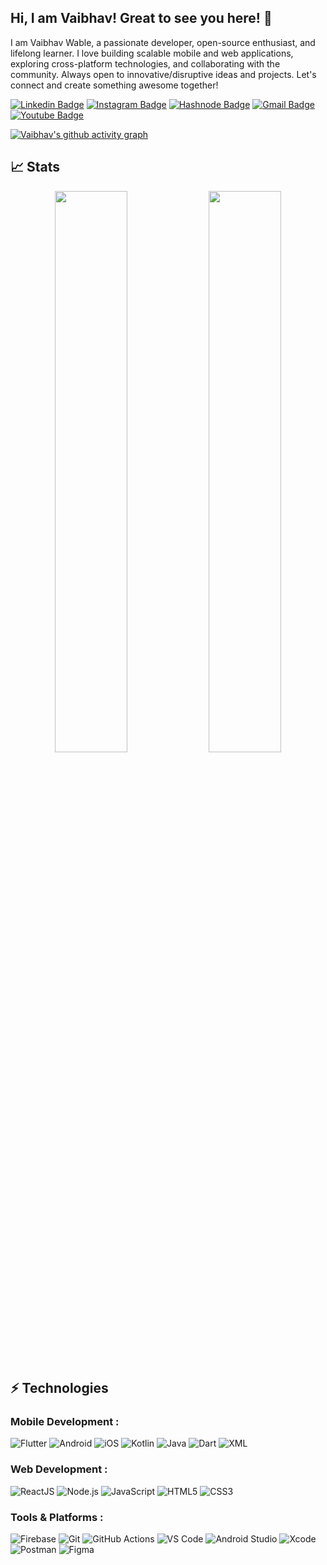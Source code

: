 ## Hi, I am Vaibhav! Great to see you here! 👋

I am Vaibhav Wable, a passionate developer, open-source enthusiast, and lifelong learner. I love building scalable mobile and web applications, exploring cross-platform technologies, and collaborating with the community. Always open to innovative/disruptive ideas and projects. Let's connect and create something awesome together!

[![Linkedin Badge](https://img.shields.io/badge/-LinkedIn-blue?style=flat-square&logo=linkedin&logoColor=white&link=https://www.linkedin.com/in/wablevaibhav/)](https://www.linkedin.com/in/wablevaibhav/)
[![Instagram Badge](https://img.shields.io/badge/-Instagram-purple?style=flat-square&logo=instagram&logoColor=white&link=https://instagram.com/wablevaibhav)](https://instagram.com/wablevaibhav)
[![Hashnode Badge](https://img.shields.io/badge/-Portfolio-1F51FF?style=flat-square&labelColor=1F51FF&logo=Hashnode&link=https://wablevaibhav.github.io)](https://wablevaibhav.hashnode.dev/)
[![Gmail Badge](https://img.shields.io/badge/-Gmail-c14438?style=flat-square&logo=Gmail&logoColor=white&link=mailto:vaibhavswable@gmail.com)](mailto:wablevaibhav@gmail.com)
[![Youtube Badge](https://img.shields.io/badge/-YouTube-darkred?style=flat-square&logo=youtube&logoColor=white&link=https://youtube.com/@vaibhavswable)](https://youtube.com/@wablevaibhav)

[![Vaibhav's github activity graph](https://github-readme-activity-graph.vercel.app/graph?username=wablevaibhav&bg_color=0f2d3d&color=1cadfb&line=1cadfb&point=1cadfb&area=true&hide_border=true)](https://github.com/ashutosh00710/github-readme-activity-graph)

## 📈 Stats
<p align="center">
  <img width="48%" src="https://github-readme-stats.vercel.app/api?username=wablevaibhav&show_icons=true&theme=tokyonight" />
  <img width="48%" src="https://github-readme-streak-stats.herokuapp.com/?user=wablevaibhav&theme=tokyonight" />
</p>

## ⚡ Technologies

### Mobile Development :
![Flutter](https://img.shields.io/badge/-Flutter-02569B?style=flat-square&logo=flutter)
![Android](https://img.shields.io/badge/-Android-3DDC84?style=flat-square&logo=android)
![iOS](https://img.shields.io/badge/-iOS-black?style=flat-square&logo=apple)
![Kotlin](https://img.shields.io/badge/-Kotlin-0095D5?style=flat-square&logo=kotlin)
![Java](https://img.shields.io/badge/-Java-E34A86?style=flat-square&logo=openjdk)
![Dart](https://img.shields.io/badge/-Dart-0175C2?style=flat-square&logo=dart)
![XML](https://img.shields.io/badge/-XML-orange?style=flat-square&logo=xml)

### Web Development :
![ReactJS](https://img.shields.io/badge/-ReactJS-20232A?style=flat-square&logo=react)
![Node.js](https://img.shields.io/badge/-Node.js-339933?style=flat-square&logo=node.js)
![JavaScript](https://img.shields.io/badge/-JavaScript-black?style=flat-square&logo=javascript)
![HTML5](https://img.shields.io/badge/-HTML5-E34F26?style=flat-square&logo=html5&logoColor=white)
![CSS3](https://img.shields.io/badge/-CSS3-1572B6?style=flat-square&logo=css3)

### Tools & Platforms :
![Firebase](https://img.shields.io/badge/-Firebase-FFCA28?style=flat-square&logo=firebase)
![Git](https://img.shields.io/badge/-Git-black?style=flat-square&logo=git)
![GitHub Actions](https://img.shields.io/badge/-GitHub%20Actions-2088FF?style=flat-square&logo=githubactions)
![VS Code](https://img.shields.io/badge/-VS%20Code-007ACC?style=flat-square&logo=visual-studio-code)
![Android Studio](https://img.shields.io/badge/-Android%20Studio-3DDC84?style=flat-square&logo=android-studio)
![Xcode](https://img.shields.io/badge/-Xcode-1575F9?style=flat-square&logo=xcode)
![Postman](https://img.shields.io/badge/Postman-FF6C37?logo=postman&logoColor=white)
![Figma](https://img.shields.io/badge/-Figma-F24E1E?style=flat-square&logo=figma)
